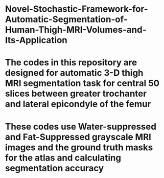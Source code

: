 # Novel-Stochastic-Framework-for-Automatic-Segmentation-of-Human-Thigh-MRI-Volumes-and-Its-Application
# The codes in this repository are designed for automatic 3-D thigh MRI segmentation task for central 50 slices between greater trochanter and lateral epicondyle of the femur
# These codes use Water-suppressed and Fat-Suppressed grayscale MRI images and the ground truth masks for the atlas and calculating segmentation accuracy
